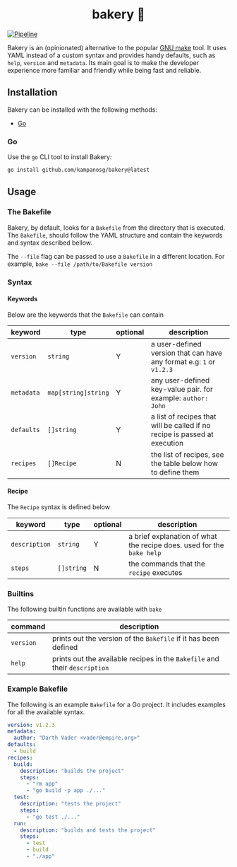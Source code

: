 
<h1 align="center">bakery 🧁</h1>

[![Pipeline](https://github.com/kampanosg/bakery/actions/workflows/go.yml/badge.svg)](https://github.com/kampanosg/bakery/actions/workflows/go.yml)

Bakery is an (opinionated) alternative to the popular [GNU make](https://www.gnu.org/software/make/manual/make.html) tool. It uses YAML instead of a custom syntax and provides handy defaults, such as `help`, `version` and `metadata`. Its main goal is to make the developer experience more familiar and friendly while being fast and reliable.

## Installation
Bakery can be installed with the following methods:
* [Go](#go)

### Go
Use the `go` CLI tool to install Bakery:
```bash
go install github.com/kampanosg/bakery@latest
```

## Usage

### The Bakefile
Bakery, by default, looks for a `Bakefile` from the directory that is executed. The `Bakefile`, should follow the YAML structure and contain the keywords and syntax described bellow. 

The `--file` flag can be passed to use a `Bakefile` in a different location. For example, `bake --file /path/to/Bakefile version`

### Syntax
#### Keywords
Below are the keywords that the `Bakefile` can contain

| keyword    | type                | optional | description                                                               |
| ---------- | ------------------- | -------- | ------------------------------------------------------------------------- |
| `version`  | `string`            | Y        | a user-defined version that can have any format e.g: `1` or `v1.2.3`      |
| `metadata` | `map[string]string` | Y        | any user-defined key-value pair. for example: `author: John`              |
| `defaults` | `[]string`          | Y        | a list of recipes that will be called if no recipe is passed at execution |
| `recipes`  | `[]Recipe`          | N        | the list of recipes, see the table below how to define them               |

#### Recipe
The `Recipe` syntax is defined below

| keyword       | type       | optional | description                                                           |
| ------------- | ---------- | -------- | --------------------------------------------------------------------- |
| `description` | `string`   | Y        | a brief explanation of what the recipe does. used for the `bake help` |
| `steps`       | `[]string` | N        | the commands that the `recipe` executes                               |

### Builtins
The following builtin functions are available with `bake`

| command   | description                                                                |
| --------- | -------------------------------------------------------------------------- |
| `version` | prints out the version of the `Bakefile` if it has been defined            |
| `help`    | prints out the available recipes in the `Bakefile` and their `description` |


### Example Bakefile
The following is an example `Bakefile` for a Go project. It includes examples for all the available syntax.

```yaml
version: v1.2.3
metadata:
  author: "Darth Vader <vader@empire.org>"
defaults:
  - build
recipes:
  build:
    description: "builds the project"
    steps:
      - "rm app"
      - "go build -p app ./..."
  test:
    description: "tests the project"
    steps:
      - "go test ./..."
  run:
    description: "builds and tests the project"
    steps:
      - test
      - build
      - "./app"
```
